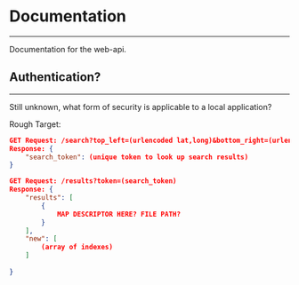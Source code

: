 # Documentation
--------------------------
Documentation for the web-api.

## Authentication?
----------------
Still unknown, what form of security is applicable to a local application?


Rough Target:
```json
GET Request: /search?top_left=(urlencoded lat,long)&bottom_right=(urlencoded lat,long)
Response: {
	"search_token": (unique token to look up search results)
}

GET Request: /results?token=(search_token)
Response: {
	"results": [
		{
			MAP DESCRIPTOR HERE? FILE PATH?
		}
	],	
	"new": [
		(array of indexes)
	]
	
}
	
```
